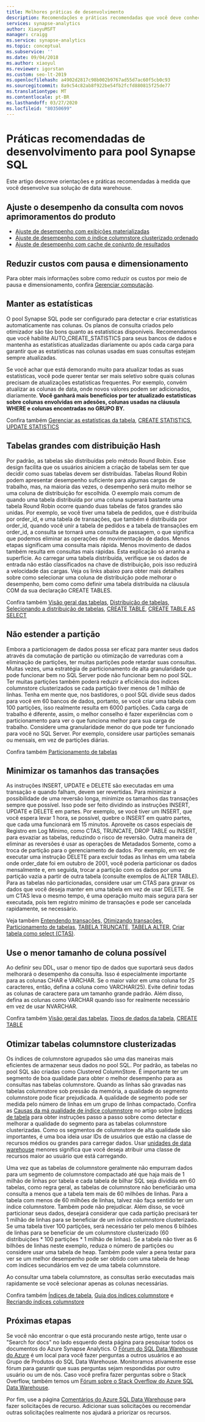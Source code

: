 ```yaml
---
title: Melhores práticas de desenvolvimento
description: Recomendações e práticas recomendadas que você deve conhecer à medida que desenvolve soluções para o pool Synapse SQL.
services: synapse-analytics
author: XiaoyuMSFT
manager: craigg
ms.service: synapse-analytics
ms.topic: conceptual
ms.subservice: ''
ms.date: 09/04/2018
ms.author: xiaoyul
ms.reviewer: igorstan
ms.custom: seo-lt-2019
ms.openlocfilehash: a4902d2817c98b002b9767ad55d7ac60f5cb0c93
ms.sourcegitcommit: 8a9c54c82ab8f922be54fb2fcfd880815f25de77
ms.translationtype: MT
ms.contentlocale: pt-BR
ms.lasthandoff: 03/27/2020
ms.locfileid: "80350699"
---
```

# <a name="development-best-practices-for-synapse-sql-pool"></a>Práticas recomendadas de desenvolvimento para pool Synapse SQL
Este artigo descreve orientações e práticas recomendadas à medida que você desenvolve sua solução de data warehouse. 

## <a name="tune-query-performance-with-new-product-enhancements"></a>Ajuste o desempenho da consulta com novos aprimoramentos do produto  
- [Ajuste de desempenho com exibições materializadas](performance-tuning-materialized-views.md)
- [Ajuste de desempenho com o índice columnstore clusterizado ordenado](performance-tuning-ordered-cci.md)
- [Ajuste de desempenho com cache de conjunto de resultados](performance-tuning-result-set-caching.md)

## <a name="reduce-cost-with-pause-and-scale"></a>Reduzir custos com pausa e dimensionamento
Para obter mais informações sobre como reduzir os custos por meio de pausa e dimensionamento, confira [Gerenciar computação](sql-data-warehouse-manage-compute-overview.md). 

## <a name="maintain-statistics"></a>Manter as estatísticas
O pool Synapse SQL pode ser configurado para detectar e criar estatísticas automaticamente nas colunas.  Os planos de consulta criados pelo otimizador são tão bons quanto as estatísticas disponíveis.  Recomendamos que você habilite AUTO_CREATE_STATISTICS para seus bancos de dados e mantenha as estatísticas atualizadas diariamente ou após cada carga para garantir que as estatísticas nas colunas usadas em suas consultas estejam sempre atualizadas. 

Se você achar que está demorando muito para atualizar todas as suas estatísticas, você pode querer tentar ser mais seletivo sobre quais colunas precisam de atualizações estatísticas frequentes. Por exemplo, convém atualizar as colunas de data, onde novos valores podem ser adicionados, diariamente. **Você ganhará mais benefícios por ter atualizado estatísticas sobre colunas envolvidas em adesões, colunas usadas na cláusula WHERE e colunas encontradas no GRUPO BY.**

Confira também [Gerenciar as estatísticas da tabela](sql-data-warehouse-tables-statistics.md), [CREATE STATISTICS](sql-data-warehouse-tables-statistics.md), [UPDATE STATISTICS](sql-data-warehouse-tables-statistics.md#updating-statistics)

## <a name="hash-distribute-large-tables"></a>Tabelas grandes com distribuição Hash
Por padrão, as tabelas são distribuídas pelo método Round Robin.  Esse design facilita que os usuários ainiciem a criação de tabelas sem ter que decidir como suas tabelas devem ser distribuídas.  Tabelas Round Robin podem apresentar desempenho suficiente para algumas cargas de trabalho, mas, na maioria das vezes, o desempenho será muito melhor se uma coluna de distribuição for escolhida.  O exemplo mais comum de quando uma tabela distribuída por uma coluna superará bastante uma tabela Round Robin ocorre quando duas tabelas de fatos grandes são unidas.  Por exemplo, se você tiver uma tabela de pedidos, que é distribuída por order_id, e uma tabela de transações, que também é distribuída por order_id, quando você unir a tabela de pedidos e a tabela de transações em order_id, a consulta se tornará uma consulta de passagem, o que significa que podemos eliminar as operações de movimentação de dados.  Menos etapas significam uma consulta mais rápida.  Menos movimento de dados também resulta em consultas mais rápidas.  Esta explicação só arranha a superfície. Ao carregar uma tabela distribuída, verifique se os dados de entrada não estão classificados na chave de distribuição, pois isso reduzirá a velocidade das cargas.  Veja os links abaixo para obter mais detalhes sobre como selecionar uma coluna de distribuição pode melhorar o desempenho, bem como como definir uma tabela distribuída na cláusula COM da sua declaração CREATE TABLES.

Confira também [Visão geral das tabelas](sql-data-warehouse-tables-overview.md), [Distribuição de tabelas](sql-data-warehouse-tables-distribute.md), [Selecionando a distribuição de tabelas](https://blogs.msdn.microsoft.com/sqlcat/20../../choosing-hash-distributed-table-vs-round-robin-distributed-table-in-azure-sql-dw-service/), [CREATE TABLE](sql-data-warehouse-tables-overview.md), [CREATE TABLE AS SELECT](sql-data-warehouse-develop-ctas.md)

## <a name="do-not-over-partition"></a>Não estender a partição
Embora a particionagem de dados possa ser eficaz para manter seus dados através da comutação de partição ou otimização de varreduras com a eliminação de partições, ter muitas partições pode retardar suas consultas.  Muitas vezes, uma estratégia de particionamento de alta granularidade que pode funcionar bem no SQL Server pode não funcionar bem no pool SQL.  Ter muitas partições também poderá reduzir a eficiência dos índices columnstore clusterizados se cada partição tiver menos de 1 milhão de linhas.  Tenha em mente que, nos bastidores, o pool SQL divide seus dados para você em 60 bancos de dados, portanto, se você criar uma tabela com 100 partições, isso realmente resulta em 6000 partições.  Cada carga de trabalho é diferente, assim, o melhor conselho é fazer experiências com o particionamento para ver o que funciona melhor para sua carga de trabalho.  Considere uma granularidade menor do que pode ter funcionado para você no SQL Server.  Por exemplo, considere usar partições semanais ou mensais, em vez de partições diárias.

Confira também [Particionamento de tabelas](sql-data-warehouse-tables-partition.md)

## <a name="minimize-transaction-sizes"></a>Minimizar os tamanhos das transações
As instruções INSERT, UPDATE e DELETE são executadas em uma transação e quando falham, devem ser revertidas.  Para minimizar a possibilidade de uma reversão longa, minimize os tamanhos das transações sempre que possível.  Isso pode ser feito dividindo as instruções INSERT, UPDATE e DELETE em partes.  Por exemplo, se você tiver um INSERT, que você espera levar 1 hora, se possível, quebre o INSERT em quatro partes, que cada uma funcionará em 15 minutos.  Aproveite os casos especiais de Registro em Log Mínimo, como CTAS, TRUNCATE, DROP TABLE ou INSERT, para esvaziar as tabelas, reduzindo o risco de reversão.  Outra maneira de eliminar as reversões é usar as operações de Metadados Somente, como a troca de partição para o gerenciamento de dados.  Por exemplo, em vez de executar uma instrução DELETE para excluir todas as linhas em uma tabela onde order_date foi em outubro de 2001, você poderia particionar os dados mensalmente e, em seguida, trocar a partição com os dados por uma partição vazia a partir de outra tabela (consulte exemplos de ALTER TABLE).  Para as tabelas não particionadas, considere usar um CTAS para gravar os dados que você deseja manter em uma tabela em vez de usar DELETE.  Se um CTAS leva o mesmo tempo, é uma operação muito mais segura para ser executada, pois tem registro mínimo de transações e pode ser cancelada rapidamente, se necessário.

Veja também [Entendendo transações,](sql-data-warehouse-develop-transactions.md) [Otimizando transações,](sql-data-warehouse-develop-best-practices-transactions.md) [Particionamento de tabelas,](sql-data-warehouse-tables-partition.md) [TABELA TRUNCATE,](https://msdn.microsoft.com/library/ms177570.aspx) [TABELA ALTER,](https://msdn.microsoft.com/library/ms190273.aspx) [Criar tabela como select (CTAS)](sql-data-warehouse-develop-ctas.md).

## <a name="use-the-smallest-possible-column-size"></a>Use o menor tamanho de coluna possível
Ao definir seu DDL, usar o menor tipo de dados que suportará seus dados melhorará o desempenho da consulta.  Isso é especialmente importante para as colunas CHAR e VARCHAR.  Se o maior valor em uma coluna for 25 caracteres, então, defina a coluna como VARCHAR(25).  Evite definir todas as colunas de caractere para um tamanho grande padrão.  Além disso, defina as colunas como VARCHAR quando isso for realmente necessário em vez de usar NVARCHAR.

Confira também [Visão geral das tabelas](sql-data-warehouse-tables-overview.md), [Tipos de dados da tabela](sql-data-warehouse-tables-data-types.md), [CREATE TABLE](sql-data-warehouse-tables-overview.md)

## <a name="optimize-clustered-columnstore-tables"></a>Otimizar tabelas columnstore clusterizadas
Os índices de columnstore agrupados são uma das maneiras mais eficientes de armazenar seus dados no pool SQL.  Por padrão, as tabelas no pool SQL são criadas como Clustered ColumnStore.  É importante ter um segmento de boa qualidade para obter o melhor desempenho para as consultas nas tabelas columnstore.  Quando as linhas são gravadas nas tabelas columnstore sob pressão da memória, a qualidade do segmento columnstore pode ficar prejudicada.  A qualidade de segmento pode ser medida pelo número de linhas em um grupo de linhas compactado.  Confira as [Causas da má qualidade de índice columnstore](sql-data-warehouse-tables-index.md#causes-of-poor-columnstore-index-quality) no artigo sobre [Índices de tabela](sql-data-warehouse-tables-index.md) para obter instruções passo a passo sobre como detectar e melhorar a qualidade do segmento para as tabelas columnstore clusterizadas.  Como os segmentos de columnstore de alta qualidade são importantes, é uma boa ideia usar IDs de usuários que estão na classe de recursos médios ou grandes para carregar dados. Usar [unidades de data warehouse](what-is-a-data-warehouse-unit-dwu-cdwu.md) menores significa que você deseja atribuir uma classe de recursos maior ao usuário que está carregando.

Uma vez que as tabelas de columnstore geralmente não empurram dados para um segmento de columnstore compactado até que haja mais de 1 milhão de linhas por tabela e cada tabela de bilhar SQL seja dividida em 60 tabelas, como regra geral, as tabelas de columnstore não beneficiarão uma consulta a menos que a tabela tem mais de 60 milhões de linhas.  Para a tabela com menos de 60 milhões de linhas, talvez não faça sentido ter um índice columnstore.  Também pode não prejudicar.  Além disso, se você particionar seus dados, desejará considerar que cada partição precisará ter 1 milhão de linhas para se beneficiar de um índice columnstore clusterizado.  Se uma tabela tiver 100 partições, será necessário ter pelo menos 6 bilhões de linhas para se beneficiar de um columnstore clusterizado (60 distribuições * 100 partições * 1 milhão de linhas).  Se a tabela não tiver as 6 bilhões de linhas neste exemplo, reduza o número de partições ou considere usar uma tabela de heap.  Também pode valer a pena testar para ver se um melhor desempenho pode ser obtido com uma tabela de heap com índices secundários em vez de uma tabela columnstore.

Ao consultar uma tabela columnstore, as consultas serão executadas mais rapidamente se você selecionar apenas as colunas necessárias.  

Confira também [Índices de tabela](sql-data-warehouse-tables-index.md), [Guia dos índices columnstore](https://msdn.microsoft.com/library/gg492088.aspx) e [Recriando índices columnstore](sql-data-warehouse-tables-index.md#rebuilding-indexes-to-improve-segment-quality)

## <a name="next-steps"></a>Próximas etapas
Se você não encontrar o que está procurando neste artigo, tente usar o "Search for docs" no lado esquerdo desta página para pesquisar todos os documentos do Azure Synapse Analytics.  O [Fórum do SQL Data Warehouse do Azure](https://social.msdn.microsoft.com/Forums/sqlserver/home?forum=AzureSQLDataWarehouse) é um local para você fazer perguntas a outros usuários e ao Grupo de Produtos do SQL Data Warehouse.  Monitoramos ativamente esse fórum para garantir que suas perguntas sejam respondidas por outro usuário ou um de nós.  Caso você prefira fazer perguntas sobre o Stack Overflow, também temos um [Fórum sobre o Stack Overflow do Azure SQL Data Warehouse](https://stackoverflow.com/questions/tagged/azure-sqldw).

Por fim, use a página [Comentários do Azure SQL Data Warehouse](https://feedback.azure.com/forums/307516-sql-data-warehouse) para fazer solicitações de recurso.  Adicionar suas solicitações ou recomendar outras solicitações realmente nos ajudará a priorizar os recursos.


